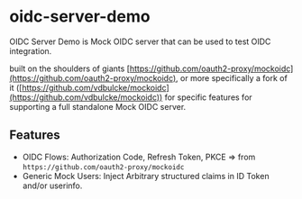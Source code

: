 # oidc-server-demo

OIDC Server Demo is Mock OIDC server that can be used to test OIDC integration. 

built on the shoulders of giants [https://github.com/oauth2-proxy/mockoidc](https://github.com/oauth2-proxy/mockoidc), or more specifically a fork of it ([https://github.com/vdbulcke/mockoidc](https://github.com/vdbulcke/mockoidc)) for specific features for supporting a full standalone Mock OIDC server.




## Features

* OIDC Flows: Authorization Code, Refresh Token, PKCE => from `https://github.com/oauth2-proxy/mockoidc` 
* Generic Mock Users: Inject Arbitrary structured claims in ID Token and/or userinfo.

